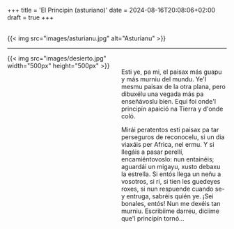 +++
title = 'El Principin (asturiano)'
date = 2024-08-16T20:08:06+02:00
draft = true
+++

<br/>
{{< img src="images/asturianu.jpg" alt="Asturianu" >}}

-----------------------

<div style="display: flex; align-items: flex-start;">
  <div style="flex: 1; margin-right: 20px;">
    {{< img src="images/desierto.jpg" width="500px" height="500px"  >}}
  </div>
  <div style="flex: 1;">
<br/>

Esti ye, pa mi, el paisax más guapu y más murniu del mundu. Ye'l mesmu paisax de la otra plana, pero dibuxélu una vegada más pa enseñávoslu bien. Equi foi onde'l principín apaició na Tierra y d'onde coló.

Mirái peratentos esti paisax pa tar perseguros de reconocelu, si un dia viaxáis per Africa, nel ermu. Y si llegáis a pasar perellí, encamiéntovoslo: nun entainéis; aguardái un migayu, xusto debaxu la estrella. Si entós llega un neñu a vosotros, si ri, si tien les guedeyes roxes, si nun respuende cuando se-y entruga, sabréis quién ye. ¡Sei bonales, entós! Nun me dexéis tan murniu. Escribiime darreu, diciime que'l principín tornó...

   </div>
</div>